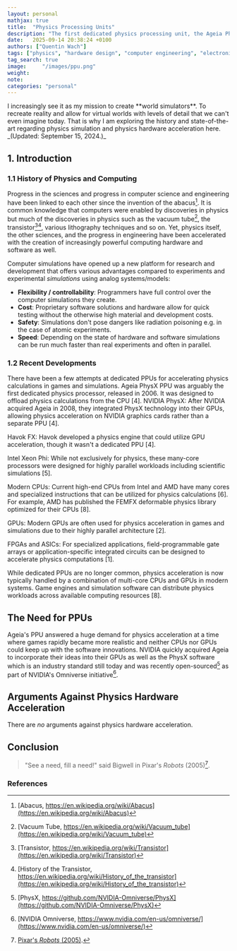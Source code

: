 ```yaml
---
layout: personal
mathjax: true
title:  "Physics Processing Units"
description: "The first dedicated physics processing unit, the Ageia PhysX PPU, was released in 2006 yet the market for it was killed quickly by NVIDIA. In the decades after, only few attempts were made to build hardware for physics acceleration like the Intel Xeon Phi. Game developers stopped pushing the boundaries and integrating physics on a fundamental level despite the often fundamental importance for game play and scientist have been struggling with the complexities of implementing the often complex math to GPUs only to realize that this hardware was never meant for these applications."
date:   2025-09-14 20:38:24 +0100
authors: ["Quentin Wach"]
tags: ["physics", "hardware design", "computer engineering", "electronics"]
tag_search: true
image:     "/images/ppu.png"
weight:
note: 
categories: "personal"
---
```

<!--
<style>
    img[alt=AIAccComp] { float: right; width: 100%; border-radius:5px; margin-left: 10px;, margin-bottom: 10px; margin-top: 10px; }
    img[alt=AIAccComp]:hover {
                            transform: scale(1);
                            box-shadow: 0px 0px 0px rgba(0, 0, 0, 0);
                            z-index: 10000;
    }
</style>
![AIAccComp](/images/AI_acc_comparison_QW_animated_WT.gif)
<span style="font-size: 14px;">
    Speed of computing as dependent on the consumed power for different hardware architectures: GPUs, digital ASICs, mixed signal ASICs, and FPGAs. I adapted and animated this figure based on a figure I found and saved quite some time ago [^MFigure].
</span>
-->

<span class="sidenote-left">
I increasingly see it as my mission to create **world simulators**. To recreate reality and allow for virtual worlds with levels of detail that we can't even imagine today. That is why I am exploring the history and state-of-the-art regarding physics simulation and physics hardware acceleration here.
_(Updated: September 15, 2024.)_
</span>



## 1. Introduction






### 1.1 History of Physics and Computing
Progress in the sciences and progress in computer science and engineering have been linked to each other since the invention of the abacus[^abacus]. It is common knowledge that computers were enabled by discoveries in physics but much of the discoveries in physics such as the vacuum tube[^vacuum_tube], the transistor[^transistor][^transistor_2], various lithography techniques and so on. Yet, physics itself, the other sciences, and the progress in engineering have been accelerated with the creation of increasingly powerful computing hardware and software as well. 

Computer simulations have opened up a new platform for research and development that offers various advantages compared to experiments and experimental _simulations_ using analog systems/models: 
+ **Flexibility / controllability**: Programmers have full control over the computer simulations they create.
+ **Cost**: Proprietary software solutions and hardware allow for quick testing without the otherwise high material and development costs.
+ **Safety**: Simulations don't pose dangers like radiation poisoning e.g. in the case of atomic experiments. 
+ **Speed**: Depending on the state of hardware and software simulations can be run much faster than real experiments and often in parallel.


### 1.2 Recent Developments
There have been a few attempts at dedicated PPUs for accelerating physics calculations in games and simulations. Ageia PhysX PPU was arguably the first dedicated physics processor, released in 2006. It was designed to offload physics calculations from the CPU [4]. NVIDIA PhysX: After NVIDIA acquired Ageia in 2008, they integrated PhysX technology into their GPUs, allowing physics acceleration on NVIDIA graphics cards rather than a separate PPU [4].



Havok FX: Havok developed a physics engine that could utilize GPU acceleration, though it wasn't a dedicated PPU [4].



Intel Xeon Phi: While not exclusively for physics, these many-core processors were designed for highly parallel workloads including scientific simulations [5].



Modern CPUs: Current high-end CPUs from Intel and AMD have many cores and specialized instructions that can be utilized for physics calculations [6]. For example, AMD has published the FEMFX deformable physics library optimized for their CPUs [8].



GPUs: Modern GPUs are often used for physics acceleration in games and simulations due to their highly parallel architecture [2].



FPGAs and ASICs: For specialized applications, field-programmable gate arrays or application-specific integrated circuits can be designed to accelerate physics computations [1].



While dedicated PPUs are no longer common, physics acceleration is now typically handled by a combination of multi-core CPUs and GPUs in modern systems. Game engines and simulation software can distribute physics workloads across available computing resources [8].


## The Need for PPUs
Ageia's PPU answered a huge demand for physics acceleration at a time where games rapidly became more realistic and neither CPUs nor GPUs could keep up with the software innovations. NVIDIA quickly acquired Ageia to incorporate their ideas into their GPUs as well as the PhysX software which is an industry standard still today and was recently open-sourced[^PhysX_open_source] as part of NVIDIA's Omniverse initiative[^NVIDIA_Omniverse]. 

<!-- 
Why is NVIDIA working on the Omniverse?
- Training AI!
- Empowering Science!
- Solving everything! This is THE endgame!
-->


<!--
Why is Facebook working on the Metaverse?
- Because Virtual Reality is the final computing platform!
-->

<!-- 
Why does VR require sophisticated physics?
- For now, because it is disturbing and feels unnatural to users if the virtual world does not also follow actual laws of physics.
- In the future: Because VR will largely if not completely replace the material world we live in. So our digital physics better be up for the task!
-->


## Arguments Against Physics Hardware Acceleration
There are _no_ arguments against physics hardware acceleration.

## Conclusion


>"See a need, fill a need!" said Bigwell in Pixar's _Robots_ (2005)[^Pixar_Robots].

### References
[^abacus]: [Abacus, https://en.wikipedia.org/wiki/Abacus](https://en.wikipedia.org/wiki/Abacus)
[^vacuum_tube]: [Vacuum Tube, https://en.wikipedia.org/wiki/Vacuum_tube](https://en.wikipedia.org/wiki/Vacuum_tube)
[^transistor]: [Transistor, https://en.wikipedia.org/wiki/Transistor](https://en.wikipedia.org/wiki/Transistor)
[^transistor_2]: [History of the Transistor, https://en.wikipedia.org/wiki/History_of_the_transistor](https://en.wikipedia.org/wiki/History_of_the_transistor)

[^PhysX_open_source]: [PhysX, https://github.com/NVIDIA-Omniverse/PhysX](https://github.com/NVIDIA-Omniverse/PhysX)
[^NVIDIA_Omniverse]: [NVIDIA Omniverse, https://www.nvidia.com/en-us/omniverse/](https://www.nvidia.com/en-us/omniverse/)

[^Pixar_Robots]: [Pixar's _Robots_ (2005)](https://en.wikipedia.org/wiki/Robots_(2005_film)).

[^1]: A
[^2]: B
[^3]: C
[^Python]: [Python, https://www.python.org/](https://www.python.org/)
[^AIDemand_Data_1]: [Sevilla et al., _Compute Trends Across Three Eras of Machine Learning_, ArXiv, 2022](https://arxiv.org/pdf/2202.05924.pdf)
[^AIDemand_Data_2]: [Epoch AI, _Compute Trends_, https://epochai.org/blog/compute-trends](https://epochai.org/blog/compute-trends)
[^AI_EnergyInference]: [Luccioni et al., _Power Hungry Processing: Watts Driving the Cost of AI Deployment?_, ArXiv, 2023](https://arxiv.org/pdf/2311.16863.pdf)
[^WikiCompute]: [Wikipedia: Floating Point Operations Per Second, https://de.wikipedia.org/wiki/Floating_Point_Operations_Per_Second](Wikipedia: Floating Point Operations Per Second, https://de.wikipedia.org/wiki/Floating_Point_Operations_Per_Second)
[^AiImpacts]: [AI Impacts, _Current Flop Prices_, https://aiimpacts.org/current-flops-prices/](https://aiimpacts.org/current-flops-prices/)
[^ComputeNotMoney1]: [Harrison Kinsley on X.com: https://x.com/Sentdex/status/1773358212403654860?s=20](https://x.com/Sentdex/status/1773358212403654860?s=20)
[^NAChipMarket1]: https://www.eetasia.com/ai-chip-market-to-reach-70b-by-2026/
[^GHotz_InferenceMarket]: George Hotz, https://www.youtube.com/watch?v=iXupOjSZu1Y
[^OmidaH100Shipments]: Omida Research. (I was unable to find the original source though similar data can be found here: https://www.tomshardware.com/tech-industry/nvidia-ai-and-hpc-gpu-sales-reportedly-approached-half-a-million-units-in-q3-thanks-to-meta-facebook)
[^MFigure]: Adapted based on a figure originally linked to [https://NICSEFC.EE.TSINGHUA.EDU.CN](https://NICSEFC.EE.TSINGHUA.EDU.CN). Yet, I was not able to find it again as the link seemed to have been broken.
[^ADesign]: https://theopenroadproject.org/automated-soc-mixed-signal-design-using-openroad-and-openfasoc/
[^SamAltmanLex1]: Sam Altman on the Lex Fridman podcast: [https://lexfridman.com/sam-altman-2-transcript/](https://lexfridman.com/sam-altman-2-transcript/)
[^AKayHard]: [Alan Kay](https://en.wikipedia.org/wiki/Alan_Kay), _[Creative Think](https://www.folklore.org/Creative_Think.html)_, 1982
[^ScalingHypo]: [J. Hestness et al., _DEEPLEARNING SCALING IS PREDICTABLE, EMPIRICALLY_, https://arxiv.org/pdf/1712.00409.pdf?source=content_type%3Areact%7Cfirst_level_url%3Aarticle%7Csection%3Amain_content%7Cbutton%3Abody_link, 2017](https://arxiv.org/pdf/1712.00409.pdf?source=content_type%3Areact%7Cfirst_level_url%3Aarticle%7Csection%3Amain_content%7Cbutton%3Abody_link)
[^RuchBioAI]: [P. Ruch et al., _Toward five-dimensionalscaling: How densityimproves efficiency infuture computers_, IBM, 2011](chrome-extension://oemmndcbldboiebfnladdacbdfmadadm/https://www.zurich.ibm.com/pdf/news/Towards_5D_Scaling.pdf)
[^vonNeumannBottle]: https://en.wikipedia.org/wiki/Von_Neumann_architecture
[^MuskVTransformers]: Interview with Elon Musk on X.com: https://twitter.com/i/spaces/1YqJDgRydwaGV/peek Musk mentioned the various bottlenecks of AI in other recent interviews as well.
[^TransformerBottleneck]: https://finance.yahoo.com/news/electrical-transformers-could-giant-bottleneck-220423599.html
[^ChipShortage]: https://en.wikipedia.org/wiki/2020%E2%80%932023_global_chip_shortage
[^ChipShortage2]: https://edition.cnn.com/2023/08/06/tech/ai-chips-supply-chain/index.html
[^GoogleAGI]: https://arxiv.org/pdf/2311.02462.pdf
[^OpenAIComputePost]: OpenAI, AI and compute: https://openai.com/research/ai-and-compute
[^NVIDIAGTC2024]: [NVIDIA GTC March 2024 Keynote with Jensen Huang: https://www.youtube.com/watch?v=Y2F8yisiS6E&list=PLZHnYvH1qtOYPPHRaHf9yPQkIcGpIUpdL](https://www.youtube.com/watch?v=Y2F8yisiS6E&list=PLZHnYvH1qtOYPPHRaHf9yPQkIcGpIUpdL)
[^FPGACentres]: https://www.allaboutcircuits.com/news/shifting-to-a-field-programable-gate-array-data-center-future/
[^AIAcceleratorComp1]: [Baischer et al., _Learning on Hardware: A Tutorial on Neural Network Accelerators and Co-Processors_, https://arxiv.org/pdf/2104.09252.pdf, 2021](https://arxiv.org/pdf/2104.09252.pdf)
[^TFormer1]: https://en.wikipedia.org/wiki/Data_center
[^TFormer2]: https://www.olsun.com/power-integrator-data-center-2/
[^kcal_in_Watt]: Feel free to convert back and forth between kcal and Wh yourself at [https://convertlive.com/u/convert/kilocalories-per-hour/to/watts#2000](https://convertlive.com/u/convert/kilocalories-per-hour/to/watts#2000).
[^kcal_in_Watt2]: https://de.wikipedia.org/wiki/Kalorie
[^ScalingHypo2]: Gwern actually wrote about the scaling hypothesis on his blog as well: [https://gwern.net/scaling-hypothesis](https://gwern.net/scaling-hypothesis)
[^ScalingHypo3]: [J. Kaplan et al., _Scaling Laws for Neural Language Models_, ArXiv, 2020: https://arxiv.org/pdf/2001.08361.pdf](https://arxiv.org/pdf/2001.08361.pdf)
[^HintonScaling]: [Geoffrey Hinton on Twitter in 2020: https://twitter.com/geoffreyhinton/status/1270814602931187715](https://twitter.com/geoffreyhinton/status/1270814602931187715)
[^GPT4_price]: Knight, Will. "OpenAI's CEO Says the Age of Giant AI Models Is Already Over". Wired. Archived from the original on April 18, 2023. Retrieved April 18, 2023 – via www.wired.com. https://www.wired.com/story/openai-ceo-sam-altman-the-age-of-giant-ai-models-is-already-over/
[^GPT4_energy]: https://www.ri.se/en/news/blog/generative-ai-does-not-run-on-thin-air
[^GPT4_facts]: https://patmcguinness.substack.com/p/gpt-4-details-revealed
[^TokenOverview]: https://www.educatingsilicon.com/2024/05/09/how-much-llm-training-data-is-there-in-the-limit/
[^LandauP]: https://en.wikipedia.org/wiki/Landauer%27s_principle